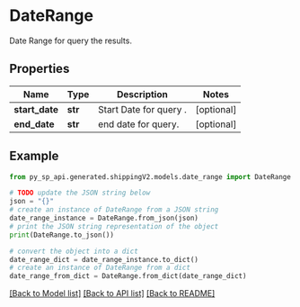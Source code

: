 # DateRange

Date Range for query the results.

## Properties

Name | Type | Description | Notes
------------ | ------------- | ------------- | -------------
**start_date** | **str** | Start Date for query . | [optional] 
**end_date** | **str** | end date for query. | [optional] 

## Example

```python
from py_sp_api.generated.shippingV2.models.date_range import DateRange

# TODO update the JSON string below
json = "{}"
# create an instance of DateRange from a JSON string
date_range_instance = DateRange.from_json(json)
# print the JSON string representation of the object
print(DateRange.to_json())

# convert the object into a dict
date_range_dict = date_range_instance.to_dict()
# create an instance of DateRange from a dict
date_range_from_dict = DateRange.from_dict(date_range_dict)
```
[[Back to Model list]](../README.md#documentation-for-models) [[Back to API list]](../README.md#documentation-for-api-endpoints) [[Back to README]](../README.md)


